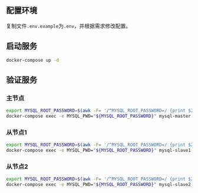 ## 配置环境

复制文件`.env.example`为`.env`，并根据需求修改配置。

## 启动服务

```bash
docker-compose up -d
```

## 验证服务

### 主节点

```bash
export MYSQL_ROOT_PASSWORD=$(awk -F= '/^MYSQL_ROOT_PASSWORD=/ {print $2}' .env)
docker-compose exec -e MYSQL_PWD="${MYSQL_ROOT_PASSWORD}" mysql-master mysql -u root -e "SHOW MASTER STATUS;"
```

### 从节点1

```bash
export MYSQL_ROOT_PASSWORD=$(awk -F= '/^MYSQL_ROOT_PASSWORD=/ {print $2}' .env)
docker-compose exec -e MYSQL_PWD="${MYSQL_ROOT_PASSWORD}" mysql-slave1 mysql -u root -e "SHOW SLAVE STATUS"
```

### 从节点2

```bash
export MYSQL_ROOT_PASSWORD=$(awk -F= '/^MYSQL_ROOT_PASSWORD=/ {print $2}' .env)
docker-compose exec -e MYSQL_PWD="${MYSQL_ROOT_PASSWORD}" mysql-slave2 mysql -u root -e "SHOW SLAVE STATUS"
```
